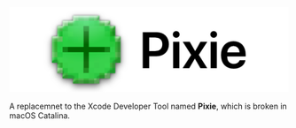 ![](readme/image.png)

A replacemnet to the Xcode Developer Tool named **Pixie**, which is broken in macOS Catalina.
